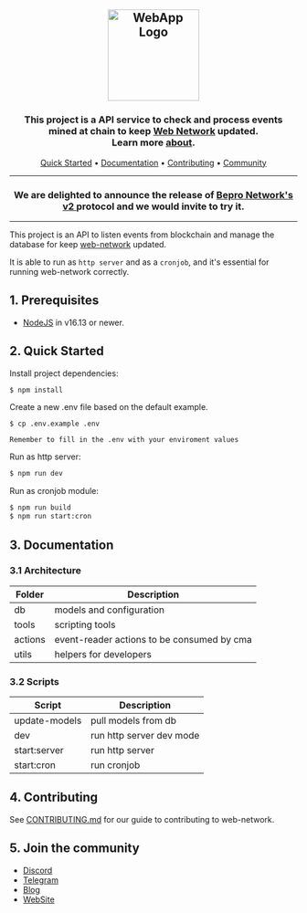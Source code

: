<h2 align="center">
  <a href="#readme" title="WebApp README.md"><img alt="WebApp Logo" src="https://bafybeigznseyukyehtkphkckbaebjixypvpesd7xkmyx2ryzlsjdexelyy.ipfs.infura-ipfs.io/" alt="WebApp Logo" width="160"/></a>
</h2>

<h3 align="center">
 This project is a API service to check and process events mined at chain to keep <a href="https://github.com/bepronetwork/web-network">Web Network</a> updated.<br> Learn more <a href="https://bepronetwork.medium.com/what-is-bepro-network-6ec4054d2020">about</a>.
</h3>

<p align="center">
  <a href="#2-quick-started">Quick Started</a> •
  <a href="#3-documentation">Documentation</a> •
  <a href="#4-contributing">Contributing</a> •
  <a href="#5-join-the-community">Community</a>
</p>

---

<h3 align="center">
  We are delighted to announce the release of <a href="https://app.bepro.network/">Bepro Network's v2 </a> protocol and we would invite to try it.
</h3>

---

This project is an API to listen events from blockchain and manage the database for keep [web-network](https://github.com/bepronetwork/web-network) updated.

It is able to run as `http server` and as a `cronjob`, and it's essential for running web-network correctly.

## 1. Prerequisites

- [NodeJS](https://nodejs.dev/) in v16.13 or newer.

## 2. Quick Started

Install project dependencies:

```bash
$ npm install
```

Create a new .env file based on the default example.

```console
$ cp .env.example .env
```

`Remember to fill in the .env with your enviroment values`

Run as http server:

```bash
$ npm run dev
```

Run as cronjob module:

```bash
$ npm run build
$ npm run start:cron
```

## 3. Documentation

### 3.1 Architecture

| Folder  | Description                                |
| ------- | ------------------------------------------ |
| db      | models and configuration                   |
| tools   | scripting tools                            |
| actions | event-reader actions to be consumed by cma |
| utils   | helpers for developers                     |

### 3.2 Scripts

| Script        | Description              |
| ------------- | ------------------------ |
| update-models | pull models from db      |
| dev           | run http server dev mode |
| start:server  | run http server          |
| start:cron    | run cronjob              |

## 4. Contributing

See [CONTRIBUTING.md](https://github.com/bepro/webapp/CONTRIBUTING.md) for our guide to contributing to web-network.

## 5. Join the community

- [Discord](https://discord.gg/layerx)
- [Telegram](https://t.me/betprotocol)
- [Blog](https://blog.bepro.network/)
- [WebSite](https://www.bepro.network)
